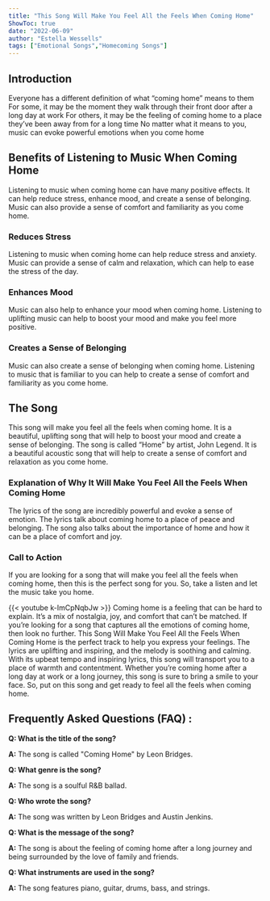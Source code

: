 ```yaml
---
title: "This Song Will Make You Feel All the Feels When Coming Home"
ShowToc: true 
date: "2022-06-09"
author: "Estella Wessells" 
tags: ["Emotional Songs","Homecoming Songs"]
---
```

## Introduction

Everyone has a different definition of what “coming home” means to them For some, it may be the moment they walk through their front door after a long day at work For others, it may be the feeling of coming home to a place they’ve been away from for a long time No matter what it means to you, music can evoke powerful emotions when you come home 

## Benefits of Listening to Music When Coming Home

Listening to music when coming home can have many positive effects. It can help reduce stress, enhance mood, and create a sense of belonging. Music can also provide a sense of comfort and familiarity as you come home. 

### Reduces Stress

Listening to music when coming home can help reduce stress and anxiety. Music can provide a sense of calm and relaxation, which can help to ease the stress of the day. 

### Enhances Mood

Music can also help to enhance your mood when coming home. Listening to uplifting music can help to boost your mood and make you feel more positive. 

### Creates a Sense of Belonging

Music can also create a sense of belonging when coming home. Listening to music that is familiar to you can help to create a sense of comfort and familiarity as you come home. 

## The Song 

This song will make you feel all the feels when coming home. It is a beautiful, uplifting song that will help to boost your mood and create a sense of belonging. The song is called “Home” by artist, John Legend. It is a beautiful acoustic song that will help to create a sense of comfort and relaxation as you come home. 

### Explanation of Why It Will Make You Feel All the Feels When Coming Home

The lyrics of the song are incredibly powerful and evoke a sense of emotion. The lyrics talk about coming home to a place of peace and belonging. The song also talks about the importance of home and how it can be a place of comfort and joy. 

### Call to Action

If you are looking for a song that will make you feel all the feels when coming home, then this is the perfect song for you. So, take a listen and let the music take you home.

{{< youtube k-ImCpNqbJw >}} 
Coming home is a feeling that can be hard to explain. It’s a mix of nostalgia, joy, and comfort that can’t be matched. If you’re looking for a song that captures all the emotions of coming home, then look no further. This Song Will Make You Feel All the Feels When Coming Home is the perfect track to help you express your feelings. The lyrics are uplifting and inspiring, and the melody is soothing and calming. With its upbeat tempo and inspiring lyrics, this song will transport you to a place of warmth and contentment. Whether you’re coming home after a long day at work or a long journey, this song is sure to bring a smile to your face. So, put on this song and get ready to feel all the feels when coming home.

## Frequently Asked Questions (FAQ) :
**Q: What is the title of the song?**

**A:** The song is called "Coming Home" by Leon Bridges.

**Q: What genre is the song?**

**A:** The song is a soulful R&B ballad.

**Q: Who wrote the song?**

**A:** The song was written by Leon Bridges and Austin Jenkins.

**Q: What is the message of the song?**

**A:** The song is about the feeling of coming home after a long journey and being surrounded by the love of family and friends.

**Q: What instruments are used in the song?**

**A:** The song features piano, guitar, drums, bass, and strings.



